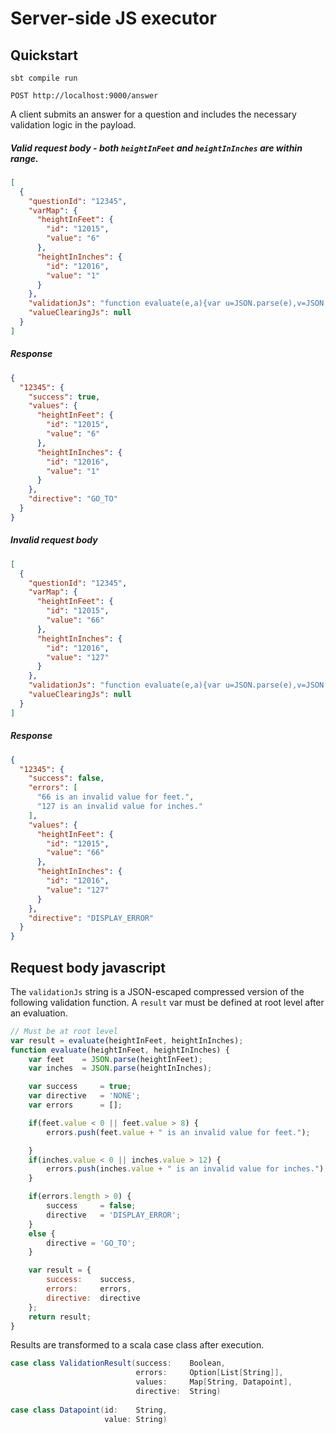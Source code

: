 # Server-side JS executor

## Quickstart

```
sbt compile run
```

```
POST http://localhost:9000/answer
```

A client submits an answer for a question and includes the necessary validation logic in the payload.

##### Valid request body - both ```heightInFeet``` and ```heightInInches``` are within range.

```json
[
  {
    "questionId": "12345",
    "varMap": {
      "heightInFeet": {
        "id": "12015",
        "value": "6"
      },
      "heightInInches": {
        "id": "12016",
        "value": "1"
      }
    },
    "validationJs": "function evaluate(e,a){var u=JSON.parse(e),v=JSON.parse(a),l=!0,r=\"NONE\",s=[];return(u.value<0||u.value>8)&&s.push(u.value+\" is an invalid value for feet.\"),(v.value<0||v.value>12)&&s.push(v.value+\" is an invalid value for inches.\"),s.length>0?(l=!1,r=\"DISPLAY_ERROR\"):r=\"GO_TO\",{success:l,errors:s,directive:r}}var result=evaluate(heightInFeet,heightInInches);",
    "valueClearingJs": null
  }
]
```

##### Response

```json
{
  "12345": {
    "success": true,
    "values": {
      "heightInFeet": {
        "id": "12015",
        "value": "6"
      },
      "heightInInches": {
        "id": "12016",
        "value": "1"
      }
    },
    "directive": "GO_TO"
  }
}
```

##### Invalid request body

```json
[
  {
    "questionId": "12345",
    "varMap": {
      "heightInFeet": {
        "id": "12015",
        "value": "66"
      },
      "heightInInches": {
        "id": "12016",
        "value": "127"
      }
    },
    "validationJs": "function evaluate(e,a){var u=JSON.parse(e),v=JSON.parse(a),l=!0,r=\"NONE\",s=[];return(u.value<0||u.value>8)&&s.push(u.value+\" is an invalid value for feet.\"),(v.value<0||v.value>12)&&s.push(v.value+\" is an invalid value for inches.\"),s.length>0?(l=!1,r=\"DISPLAY_ERROR\"):r=\"GO_TO\",{success:l,errors:s,directive:r}}var result=evaluate(heightInFeet,heightInInches);",
    "valueClearingJs": null
  }
]
```

##### Response

```json
{
  "12345": {
    "success": false,
    "errors": [
      "66 is an invalid value for feet.",
      "127 is an invalid value for inches."
    ],
    "values": {
      "heightInFeet": {
        "id": "12015",
        "value": "66"
      },
      "heightInInches": {
        "id": "12016",
        "value": "127"
      }
    },
    "directive": "DISPLAY_ERROR"
  }
}
```

## Request body javascript

The ```validationJs``` string is a JSON-escaped compressed version of the following validation function. A ```result``` var must be defined at root level after an evaluation.

```javascript
// Must be at root level
var result = evaluate(heightInFeet, heightInInches);
function evaluate(heightInFeet, heightInInches) {
    var feet    = JSON.parse(heightInFeet);
    var inches  = JSON.parse(heightInInches);

    var success     = true;
    var directive   = 'NONE';
    var errors      = [];

    if(feet.value < 0 || feet.value > 8) {
        errors.push(feet.value + " is an invalid value for feet.");

    }
    if(inches.value < 0 || inches.value > 12) {
        errors.push(inches.value + " is an invalid value for inches.");
    }

    if(errors.length > 0) {
        success     = false;
        directive   = 'DISPLAY_ERROR';
    }
    else {
        directive = 'GO_TO';
    }

    var result = {
        success:    success,
        errors:     errors,
        directive:  directive
    };
    return result;
}
```

Results are transformed to a scala case class after execution.

```scala
case class ValidationResult(success:    Boolean,
                            errors:     Option[List[String]],
                            values:     Map[String, Datapoint],
                            directive:  String)
                            
case class Datapoint(id:    String,
                     value: String)
```